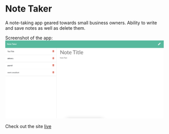 # Note Taker


A note-taking app geared towards small business owners. Ability to write and save notes as well as delete them.

Screenshot of the app: ![sample](./note-taker.png)

Check out the site [live](https://guarded-spire-34031.herokuapp.com)

